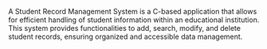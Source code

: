 A Student Record Management System is a C-based application that allows for efficient handling of student information within
an educational institution. This system provides functionalities to add, search, modify, and delete student records, ensuring 
organized and accessible data management.
